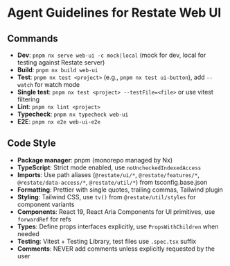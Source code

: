 # Agent Guidelines for Restate Web UI

## Commands

- **Dev**: `pnpm nx serve web-ui -c mock|local` (mock for dev, local for testing against Restate server)
- **Build**: `pnpm nx build web-ui`
- **Test**: `pnpm nx test <project>` (e.g., `pnpm nx test ui-button`), add `--watch` for watch mode
- **Single test**: `pnpm nx test <project> --testFile=<file>` or use vitest filtering
- **Lint**: `pnpm nx lint <project>`
- **Typecheck**: `pnpm nx typecheck web-ui`
- **E2E**: `pnpm nx e2e web-ui-e2e`

## Code Style

- **Package manager**: pnpm (monorepo managed by Nx)
- **TypeScript**: Strict mode enabled, use `noUncheckedIndexedAccess`
- **Imports**: Use path aliases (`@restate/ui/*`, `@restate/features/*`, `@restate/data-access/*`, `@restate/util/*`) from tsconfig.base.json
- **Formatting**: Prettier with single quotes, trailing commas, Tailwind plugin
- **Styling**: Tailwind CSS, use `tv()` from `@restate/util/styles` for component variants
- **Components**: React 19, React Aria Components for UI primitives, use `forwardRef` for refs
- **Types**: Define props interfaces explicitly, use `PropsWithChildren` when needed
- **Testing**: Vitest + Testing Library, test files use `.spec.tsx` suffix
- **Comments**: NEVER add comments unless explicitly requested by the user
